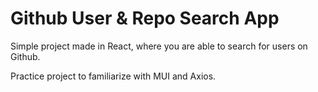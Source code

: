 # Github User & Repo Search App

Simple project made in React, where you are able to search for users on Github. 

Practice project to familiarize with MUI and Axios.
